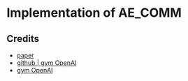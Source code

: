 # Implementation of AE_COMM

## Credits 

- [paper](https://arxiv.org/pdf/2110.15349.pdf)
- [github | gym OpenAI](https://github.com/Arseni1919/Learning_Gym_OpenAI#the-environment)
- [gym OpenAI](https://gym.openai.com/envs/#classic_control)